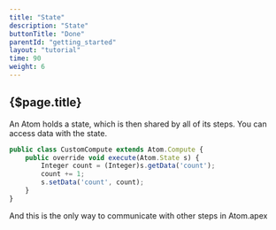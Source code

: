 ```yaml
---
title: "State"
description: "State"
buttonTitle: "Done"
parentId: "getting_started"
layout: "tutorial"
time: 90
weight: 6
---
```


## {$page.title}

An Atom holds a state, which is then shared by all of its steps. You can access data with the state.

```javascript
public class CustomCompute extends Atom.Compute {
    public override void execute(Atom.State s) {
        Integer count = (Integer)s.getData('count');
        count += 1;
        s.setData('count', count);
    }
}
```

And this is the only way to communicate with other steps in Atom.apex
